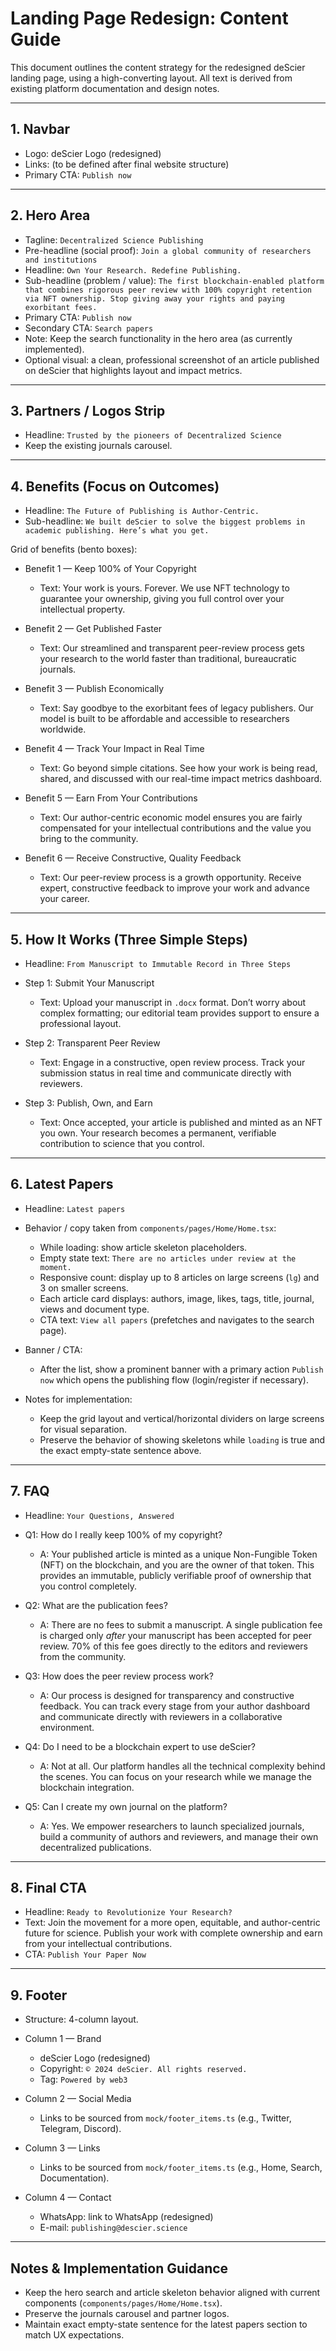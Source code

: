 # Landing Page Redesign: Content Guide

This document outlines the content strategy for the redesigned deScier landing page, using a high-converting layout. All text is derived from existing platform documentation and design notes.

---

## 1. Navbar

- Logo: deScier Logo (redesigned)
- Links: (to be defined after final website structure)
- Primary CTA: `Publish now`

---

## 2. Hero Area

- Tagline: `Decentralized Science Publishing`
- Pre-headline (social proof): `Join a global community of researchers and institutions`
- Headline: `Own Your Research. Redefine Publishing.`
- Sub-headline (problem / value): `The first blockchain-enabled platform that combines rigorous peer review with 100% copyright retention via NFT ownership. Stop giving away your rights and paying exorbitant fees.`
- Primary CTA: `Publish now`
- Secondary CTA: `Search papers`
- Note: Keep the search functionality in the hero area (as currently implemented).
- Optional visual: a clean, professional screenshot of an article published on deScier that highlights layout and impact metrics.

---

## 3. Partners / Logos Strip

- Headline: `Trusted by the pioneers of Decentralized Science`
- Keep the existing journals carousel.

---

## 4. Benefits (Focus on Outcomes)

- Headline: `The Future of Publishing is Author-Centric.`
- Sub-headline: `We built deScier to solve the biggest problems in academic publishing. Here’s what you get.`

Grid of benefits (bento boxes):

- Benefit 1 — Keep 100% of Your Copyright
	- Text: Your work is yours. Forever. We use NFT technology to guarantee your ownership, giving you full control over your intellectual property.

- Benefit 2 — Get Published Faster
	- Text: Our streamlined and transparent peer-review process gets your research to the world faster than traditional, bureaucratic journals.

- Benefit 3 — Publish Economically
	- Text: Say goodbye to the exorbitant fees of legacy publishers. Our model is built to be affordable and accessible to researchers worldwide.

- Benefit 4 — Track Your Impact in Real Time
	- Text: Go beyond simple citations. See how your work is being read, shared, and discussed with our real-time impact metrics dashboard.

- Benefit 5 — Earn From Your Contributions
	- Text: Our author-centric economic model ensures you are fairly compensated for your intellectual contributions and the value you bring to the community.

- Benefit 6 — Receive Constructive, Quality Feedback
	- Text: Our peer-review process is a growth opportunity. Receive expert, constructive feedback to improve your work and advance your career.

---

## 5. How It Works (Three Simple Steps)

- Headline: `From Manuscript to Immutable Record in Three Steps`

- Step 1: Submit Your Manuscript
	- Text: Upload your manuscript in `.docx` format. Don’t worry about complex formatting; our editorial team provides support to ensure a professional layout.

- Step 2: Transparent Peer Review
	- Text: Engage in a constructive, open review process. Track your submission status in real time and communicate directly with reviewers.

- Step 3: Publish, Own, and Earn
	- Text: Once accepted, your article is published and minted as an NFT you own. Your research becomes a permanent, verifiable contribution to science that you control.

---

## 6. Latest Papers

- Headline: `Latest papers`

- Behavior / copy taken from `components/pages/Home/Home.tsx`:
	- While loading: show article skeleton placeholders.
	- Empty state text: `There are no articles under review at the moment.`
	- Responsive count: display up to 8 articles on large screens (`lg`) and 3 on smaller screens.
	- Each article card displays: authors, image, likes, tags, title, journal, views and document type.
	- CTA text: `View all papers` (prefetches and navigates to the search page).

- Banner / CTA:
	- After the list, show a prominent banner with a primary action `Publish now` which opens the publishing flow (login/register if necessary).

- Notes for implementation:
	- Keep the grid layout and vertical/horizontal dividers on large screens for visual separation.
	- Preserve the behavior of showing skeletons while `loading` is true and the exact empty-state sentence above.

---

## 7. FAQ

- Headline: `Your Questions, Answered`

- Q1: How do I really keep 100% of my copyright?
	- A: Your published article is minted as a unique Non-Fungible Token (NFT) on the blockchain, and you are the owner of that token. This provides an immutable, publicly verifiable proof of ownership that you control completely.

- Q2: What are the publication fees?
	- A: There are no fees to submit a manuscript. A single publication fee is charged only *after* your manuscript has been accepted for peer review. 70% of this fee goes directly to the editors and reviewers from the community.

- Q3: How does the peer review process work?
	- A: Our process is designed for transparency and constructive feedback. You can track every stage from your author dashboard and communicate directly with reviewers in a collaborative environment.

- Q4: Do I need to be a blockchain expert to use deScier?
	- A: Not at all. Our platform handles all the technical complexity behind the scenes. You can focus on your research while we manage the blockchain integration.

- Q5: Can I create my own journal on the platform?
	- A: Yes. We empower researchers to launch specialized journals, build a community of authors and reviewers, and manage their own decentralized publications.

---

## 8. Final CTA

- Headline: `Ready to Revolutionize Your Research?`
- Text: Join the movement for a more open, equitable, and author-centric future for science. Publish your work with complete ownership and earn from your intellectual contributions.
- CTA: `Publish Your Paper Now`

---

## 9. Footer

- Structure: 4-column layout.

- Column 1 — Brand
	- deScier Logo (redesigned)
	- Copyright: `© 2024 deScier. All rights reserved.`
	- Tag: `Powered by web3`

- Column 2 — Social Media
	- Links to be sourced from `mock/footer_items.ts` (e.g., Twitter, Telegram, Discord).

- Column 3 — Links
	- Links to be sourced from `mock/footer_items.ts` (e.g., Home, Search, Documentation).

- Column 4 — Contact
	- WhatsApp: link to WhatsApp (redesigned)
	- E-mail: `publishing@descier.science`

---

## Notes & Implementation Guidance

- Keep the hero search and article skeleton behavior aligned with current components (`components/pages/Home/Home.tsx`).
- Preserve the journals carousel and partner logos.
- Maintain exact empty-state sentence for the latest papers section to match UX expectations.

